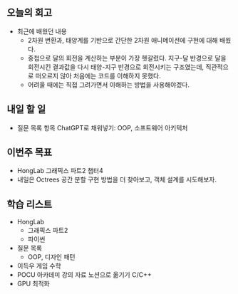 ## 오늘의 회고
- 최근에 배웠던 내용
  - 2차원 변환과, 태양계를 기반으로 간단한 2차원 애니메이션에 구현에 대해 배웠다.
  - 중첩으로 달의 회전을 계산하는 부분이 가장 헷갈렸다. 지구-달 반경으로 달을 회전시킨 결과값을 다시 태양-지구 반경으로 회전시키는 구조였는데, 직관적으로 떠오르지 않아 처음에는 코드를 이해하지 못했다.
  - 어려울 때에는 직접 그려가면서 이해하는 방법을 사용해야겠다.
## 내일 할 일
- 질문 목록 항목 ChatGPT로 채워넣기: OOP, 소프트웨어 아키텍처
## 이번주 목표
- HongLab 그래픽스 파트2 챕터4
- 내일은 Octrees 공간 분할 구현 방법을 더 찾아보고, 객체 설계를 시도해보자.
## 학습 리스트
  - HongLab
    - 그래픽스 파트2
    - 파이썬
  - 질문 목록
      - OOP, 디자인 패턴
  - 이득우 게임 수학
  - POCU 아카데미 강의 자료 노션으로 옮기기 C/C++
  - GPU 최적화
